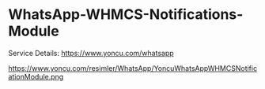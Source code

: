 # WhatsApp-WHMCS-Notifications-Module

Service Details:
https://www.yoncu.com/whatsapp

https://www.yoncu.com/resimler/WhatsApp/YoncuWhatsAppWHMCSNotificationModule.png
